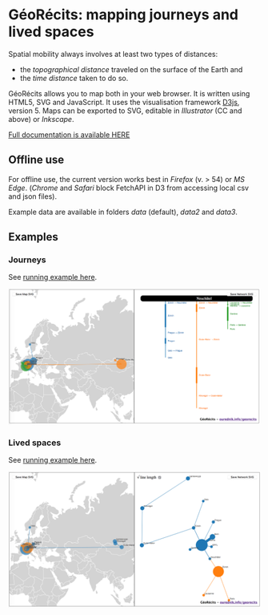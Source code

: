 # GéoRécits: mapping journeys and lived spaces

Spatial mobility always involves at least two types of distances:

- the _topographical distance_ traveled on the surface of the Earth and
- the _time distance_ taken to do so.

GéoRécits allows you to map both in your web browser. It is written using HTML5, SVG and JavaScript. It uses the visualisation framework [D3js](https://github.com/d3/d3), version 5. Maps can be exported to SVG, editable in _Illustrator_ (CC and above) or _Inkscape_.

[Full documentation is available HERE](https://ourednik.info/georecits/)

## Offline use

For offline use, the current version works best in _Firefox_ (v. > 54) or _MS Edge_. (_Chrome_ and _Safari_ block FetchAPI in D3 from accessing local csv and json files).

Example data are available in folders _data_ (default), _data2_ and _data3_.

## Examples

### Journeys

See [running example here](https://ourednik.info/georecits/v01_journeys/).

![GéoRécits journeys](/img/georecits1.png)

### Lived spaces

See [running example here](https://ourednik.info/georecits/v01_livedspaces/).

![GéoRécits spatial portrait](/img/georecits3.png)
